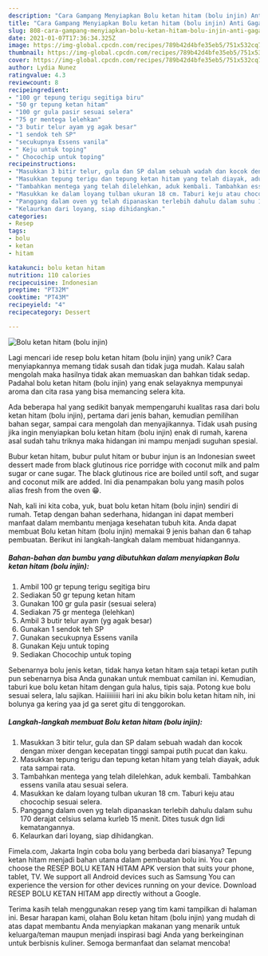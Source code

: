 ```yaml
---
description: "Cara Gampang Menyiapkan Bolu ketan hitam (bolu injin) Anti Gagal"
title: "Cara Gampang Menyiapkan Bolu ketan hitam (bolu injin) Anti Gagal"
slug: 808-cara-gampang-menyiapkan-bolu-ketan-hitam-bolu-injin-anti-gagal
date: 2021-01-07T17:36:34.325Z
image: https://img-global.cpcdn.com/recipes/789b42d4bfe35eb5/751x532cq70/bolu-ketan-hitam-bolu-injin-foto-resep-utama.jpg
thumbnail: https://img-global.cpcdn.com/recipes/789b42d4bfe35eb5/751x532cq70/bolu-ketan-hitam-bolu-injin-foto-resep-utama.jpg
cover: https://img-global.cpcdn.com/recipes/789b42d4bfe35eb5/751x532cq70/bolu-ketan-hitam-bolu-injin-foto-resep-utama.jpg
author: Lydia Nunez
ratingvalue: 4.3
reviewcount: 8
recipeingredient:
- "100 gr tepung terigu segitiga biru"
- "50 gr tepung ketan hitam"
- "100 gr gula pasir sesuai selera"
- "75 gr mentega lelehkan"
- "3 butir telur ayam yg agak besar"
- "1 sendok teh SP"
- "secukupnya Essens vanila"
- " Keju untuk toping"
- " Chocochip untuk toping"
recipeinstructions:
- "Masukkan 3 bitir telur, gula dan SP dalam sebuah wadah dan kocok dengan mixer dengan kecepatan tinggi sampai putih pucat dan kaku."
- "Masukkan tepung terigu dan tepung ketan hitam yang telah diayak, aduk rata sampai rata."
- "Tambahkan mentega yang telah dilelehkan, aduk kembali. Tambahkan essens vanila atau sesuai selera."
- "Masukkan ke dalam loyang tulban ukuran 18 cm. Taburi keju atau chocochip sesuai selera."
- "Panggang dalam oven yg telah dipanaskan terlebih dahulu dalam suhu 170 derajat celsius selama kurleb 15 menit. Dites tusuk dgn lidi kematangannya."
- "Kelaurkan dari loyang, siap dihidangkan."
categories:
- Resep
tags:
- bolu
- ketan
- hitam

katakunci: bolu ketan hitam 
nutrition: 110 calories
recipecuisine: Indonesian
preptime: "PT32M"
cooktime: "PT43M"
recipeyield: "4"
recipecategory: Dessert

---
```



![Bolu ketan hitam (bolu injin)](https://img-global.cpcdn.com/recipes/789b42d4bfe35eb5/751x532cq70/bolu-ketan-hitam-bolu-injin-foto-resep-utama.jpg)

Lagi mencari ide resep bolu ketan hitam (bolu injin) yang unik? Cara menyiapkannya memang tidak susah dan tidak juga mudah. Kalau salah mengolah maka hasilnya tidak akan memuaskan dan bahkan tidak sedap. Padahal bolu ketan hitam (bolu injin) yang enak selayaknya mempunyai aroma dan cita rasa yang bisa memancing selera kita.

Ada beberapa hal yang sedikit banyak mempengaruhi kualitas rasa dari bolu ketan hitam (bolu injin), pertama dari jenis bahan, kemudian pemilihan bahan segar, sampai cara mengolah dan menyajikannya. Tidak usah pusing jika ingin menyiapkan bolu ketan hitam (bolu injin) enak di rumah, karena asal sudah tahu triknya maka hidangan ini mampu menjadi suguhan spesial.

Bubur ketan hitam, bubur pulut hitam or bubur injun is an Indonesian sweet dessert made from black glutinous rice porridge with coconut milk and palm sugar or cane sugar. The black glutinous rice are boiled until soft, and sugar and coconut milk are added. Ini dia penampakan bolu yang masih polos alias fresh from the oven 😁.


Nah, kali ini kita coba, yuk, buat bolu ketan hitam (bolu injin) sendiri di rumah. Tetap dengan bahan sederhana, hidangan ini dapat memberi manfaat dalam membantu menjaga kesehatan tubuh kita. Anda dapat membuat Bolu ketan hitam (bolu injin) memakai 9 jenis bahan dan 6 tahap pembuatan. Berikut ini langkah-langkah dalam membuat hidangannya.

<!--inarticleads1-->

##### Bahan-bahan dan bumbu yang dibutuhkan dalam menyiapkan Bolu ketan hitam (bolu injin):

1. Ambil 100 gr tepung terigu segitiga biru
1. Sediakan 50 gr tepung ketan hitam
1. Gunakan 100 gr gula pasir (sesuai selera)
1. Sediakan 75 gr mentega (lelehkan)
1. Ambil 3 butir telur ayam (yg agak besar)
1. Gunakan 1 sendok teh SP
1. Gunakan secukupnya Essens vanila
1. Gunakan  Keju untuk toping
1. Sediakan  Chocochip untuk toping


Sebenarnya bolu jenis ketan, tidak hanya ketan hitam saja tetapi ketan putih pun sebenarnya bisa Anda gunakan untuk membuat camilan ini. Kemudian, taburi kue bolu ketan hitam dengan gula halus, tipis saja. Potong kue bolu sesuai selera, lalu sajikan. Haiiiiiiiii hari ini aku bikin bolu ketan hitam nih, ini bolunya ga kering yaa jd ga seret gitu di tenggorokan. 

<!--inarticleads2-->

##### Langkah-langkah membuat Bolu ketan hitam (bolu injin):

1. Masukkan 3 bitir telur, gula dan SP dalam sebuah wadah dan kocok dengan mixer dengan kecepatan tinggi sampai putih pucat dan kaku.
1. Masukkan tepung terigu dan tepung ketan hitam yang telah diayak, aduk rata sampai rata.
1. Tambahkan mentega yang telah dilelehkan, aduk kembali. Tambahkan essens vanila atau sesuai selera.
1. Masukkan ke dalam loyang tulban ukuran 18 cm. Taburi keju atau chocochip sesuai selera.
1. Panggang dalam oven yg telah dipanaskan terlebih dahulu dalam suhu 170 derajat celsius selama kurleb 15 menit. Dites tusuk dgn lidi kematangannya.
1. Kelaurkan dari loyang, siap dihidangkan.


Fimela.com, Jakarta Ingin coba bolu yang berbeda dari biasanya? Tepung ketan hitam menjadi bahan utama dalam pembuatan bolu ini. You can choose the RESEP BOLU KETAN HITAM APK version that suits your phone, tablet, TV. We support all Android devices such as Samsung You can experience the version for other devices running on your device. Download RESEP BOLU KETAN HITAM app directly without a Google. 

Terima kasih telah menggunakan resep yang tim kami tampilkan di halaman ini. Besar harapan kami, olahan Bolu ketan hitam (bolu injin) yang mudah di atas dapat membantu Anda menyiapkan makanan yang menarik untuk keluarga/teman maupun menjadi inspirasi bagi Anda yang berkeinginan untuk berbisnis kuliner. Semoga bermanfaat dan selamat mencoba!

